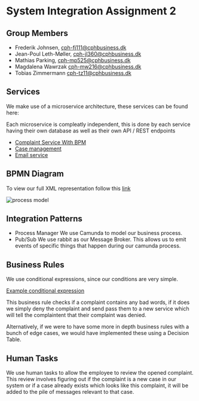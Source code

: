 # System Integration Assignment 2

## Group Members

- Frederik Johnsen, cph-fj111@cphbusiness.dk
- Jean-Poul Leth-Møller, cph-jl360@cphbusiness.dk
- Mathias Parking, cph-mp525@cphbusiness.dk
- Magdalena Wawrzak cph-mw216@cphbusiness.dk
- Tobias Zimmermann cph-tz11@cphbusiness.dk

## Services

We make use of a microservice architecture, these services can be found here:

Each microservice is compleatly independent, this is done by each service having their own database as well as their own API / REST endpoints

- [Complaint Service With BPM](https://github.com/team-rocket-we-are-blasting-of-again/complaint_service_with_bpm)
- [Case management](https://github.com/team-rocket-we-are-blasting-of-again/case-management)
- [Email service](https://github.com/team-rocket-we-are-blasting-of-again/Simple-Email-Service)

## BPMN Diagram

To view our full XML representation follow this [link](https://github.com/team-rocket-we-are-blasting-of-again/complaint_service_with_bpm/blob/main/src/main/resources/process.bpmn)

![process model](https://raw.githubusercontent.com/team-rocket-we-are-blasting-of-again/complaint_service_with_bpm/main/docs/process.bmp)

## Integration Patterns

- Process Manager
  We use Camunda to model our business process.
- Pub/Sub
  We use rabbit as our Message Broker. This allows us to emit events of specific things that happen during our camunda process.

## Business Rules

We use conditional expressions, since our conditions are very simple.

[Example conditional expression](https://github.com/team-rocket-we-are-blasting-of-again/complaint_service_with_bpm/blob/main/src/main/resources/process.bpmn#L29)

This business rule checks if a complaint contains any bad words, if it does we simply deny the complaint and send pass them to a new service which will tell the complaintent that their complaint was denied.

Alternatively, if we were to have some more in depth business rules with a bunch of edge cases, we would have implemented these using a Decision Table.

## Human Tasks

We use human tasks to allow the employee to review the opened complaint. This review involves figuring out if the complaint is a new case in our system or if a case already exists which looks like this complaint, it will be added to the pile of messages relevant to that case.
